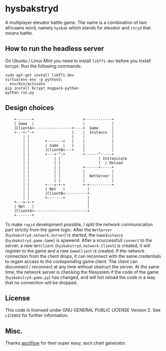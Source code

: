 # hysbakstryd

A multiplayer elevator battle game. The name is a combination of two africaans word, namely `hysbak` which stands for elevator and `stryd` that means battle.


## How to run the headless server

On Ubuntu / Linux Mint you need to install `libffi-dev` before you install bcrypt. Run the following commands:

```
sudo apt-get install libffi-dev
virtualenv env -p python3;
. env/bin/activate
pip install bcrypt msgpack-python
python run.py
```

## Design choices

```
    +-------+                      +------------+
    | Game  |                      |            |
    |ClientA<-----------------+----+  Game      |
    +---+-^-+                 |    |  Instance  |
        | |                   |    |            |
        | |       +-------+   |    |            |
        | |       | Game  |   |    |            |
        | |       |ClientB<---+    |            |
        | |       +---+-^-+        +------^-----+
        | |           | |                 | Instanciate
        | |           | |                 |  / Reload
        | |           | |          +------+-----+
        | |           | |          |            |
        | |           | |          |  NetServer |
        | |           | |          |            |
        | |       +---v-+-+        +-+----------+
        | |       | Net   |          |
        | |       |ClientB<----------+
        | |       +-------+          |
    +---v-+-+                        |
    | Net   |                        |
    |ClientA<------------------------+
    +-------+
```

To make ``rapid`` development possible, I split the network communication part strictly from the game logic. After the `NetServer` (`hysbakstryd.network.Server`) is started, the `GameInstance` (`hysbakstryd.game.Game`) is spawend. After a scuccessfull `connect` to the server, a new `NetClient` (`hysbakstryd.network.Client`) is created, it will register to the game and a new `GameClient` is created. If the network connection from the client drops, it can reconnect with the same credentials to regain access to the coresponding game client. The client can disconnect / reconnect at any time without obstruct the server. At the same time, the network server is checking the filesystem if the code of the game (`hysbakstryd.game.py`) has changed, and will hot reload the code in a way that no connection will be dropped.

## License

This code is licensed under GNU GENERAL PUBLIC LICENSE Version 2. See `LICENSE` for further information.


## Misc.

Thanks [asciiflow][asciiflow] for their super easy, ascii chart generator.


[asciiflow]: http://asciiflow.com/